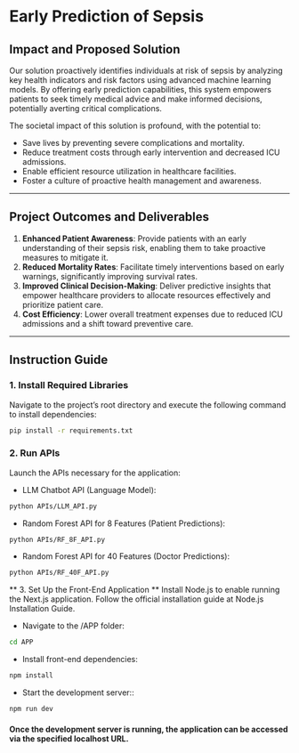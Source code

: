 # **Early Prediction of Sepsis**

## **Impact and Proposed Solution**
Our solution proactively identifies individuals at risk of sepsis by analyzing key health indicators and risk factors using advanced machine learning models. By offering early prediction capabilities, this system empowers patients to seek timely medical advice and make informed decisions, potentially averting critical complications.

The societal impact of this solution is profound, with the potential to:
- Save lives by preventing severe complications and mortality.
- Reduce treatment costs through early intervention and decreased ICU admissions.
- Enable efficient resource utilization in healthcare facilities.
- Foster a culture of proactive health management and awareness.

---

## **Project Outcomes and Deliverables**

1. **Enhanced Patient Awareness**: Provide patients with an early understanding of their sepsis risk, enabling them to take proactive measures to mitigate it.
2. **Reduced Mortality Rates**: Facilitate timely interventions based on early warnings, significantly improving survival rates.
3. **Improved Clinical Decision-Making**: Deliver predictive insights that empower healthcare providers to allocate resources effectively and prioritize patient care.
4. **Cost Efficiency**: Lower overall treatment expenses due to reduced ICU admissions and a shift toward preventive care.

---

## **Instruction Guide**

### **1. Install Required Libraries**
Navigate to the project’s root directory and execute the following command to install dependencies:
```bash
pip install -r requirements.txt
```
### **2. Run APIs**
Launch the APIs necessary for the application:

- LLM Chatbot API (Language Model):
```bash
python APIs/LLM_API.py
```
- Random Forest API for 8 Features (Patient Predictions):
```bash
python APIs/RF_8F_API.py
```
- Random Forest API for 40 Features (Doctor Predictions):
```bash
python APIs/RF_40F_API.py
```
** 3. Set Up the Front-End Application **
Install Node.js to enable running the Next.js application. Follow the official installation guide at Node.js Installation Guide.

- Navigate to the /APP folder:
```bash
cd APP
```
- Install front-end dependencies:
```bash
npm install
```
- Start the development server::
```bash
npm run dev
```
#### Once the development server is running, the application can be accessed via the specified localhost URL.
